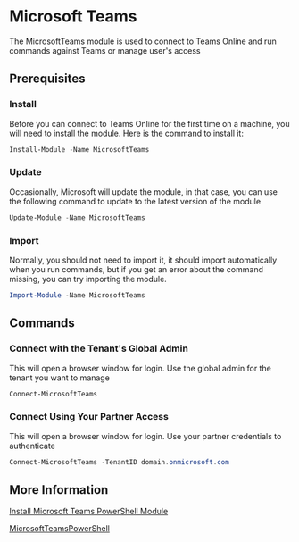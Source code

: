 # Microsoft Teams

The MicrosoftTeams module is used to connect to Teams Online and run commands against Teams or manage user's access


## Prerequisites

### Install

Before you can connect to Teams Online for the first time on a machine, you will need to install the module. Here is the command to install it:

```PowerShell
Install-Module -Name MicrosoftTeams
```

### Update

Occasionally, Microsoft will update the module, in that case, you can use the following command to update to the latest version of the module

```PowerShell
Update-Module -Name MicrosoftTeams
```

### Import

Normally, you should not need to import it, it should import automatically when you run commands, but if you get an error about the command missing, you can try importing the module.

```PowerShell
Import-Module -Name MicrosoftTeams
```

## Commands

### Connect with the Tenant's Global Admin

This will open a browser window for login. Use the global admin for the tenant you want to manage

```PowerShell
Connect-MicrosoftTeams
```

### Connect Using Your Partner Access

This will open a browser window for login. Use your partner credentials to authenticate

```PowerShell
Connect-MicrosoftTeams -TenantID domain.onmicrosoft.com
```

## More Information

[Install Microsoft Teams PowerShell Module](https://learn.microsoft.com/en-us/microsoftteams/teams-powershell-install)

[MicrosoftTeamsPowerShell](https://learn.microsoft.com/en-us/powershell/module/teams)
